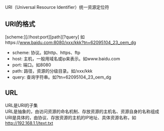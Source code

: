 URI（Universal Resource Identifier）统一资源定位符

## URI的格式
[scheme:][//host:port][path][?query] 如https://www.baidu.com:8080/xxx/kkk?tn=62095104_23_oem_dg

- scheme: 协议。如http、https、ftp
- host: 主机，一般用域名或ip来表示。如www.baidu.com
- port: 端口。如8080
- path: 路径，资源的分级目录。如/xxx/kkk
- query: 查询字符串。如?tn=62095104_23_oem_dg


## URL
URL是URI的子集  
URL是抽象的，由访问资源的命名机制、存放资源的主机名、资源自身的名称组成  
URI是具体的，由协议、存放资源的主机的IP地址、具体资源名称，如 http://192.168.1.1/text.txt  
